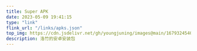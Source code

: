 ```yaml
---
title: Super APK
date: 2023-05-09 19:41:15
type: "link"
flink_url: "/links/apks.json"
top_img: https://cdn.jsdelivr.net/gh/youngjuning/images@main/1679324540009.png
description: 洛竹的安卓安装包
---
```

